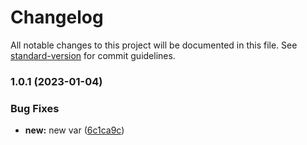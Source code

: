 # Changelog

All notable changes to this project will be documented in this file. See [standard-version](https://github.com/conventional-changelog/standard-version) for commit guidelines.

### 1.0.1 (2023-01-04)


### Bug Fixes

* **new:** new var ([6c1ca9c](https://github.com/shrouti1507/sanity-test/commit/6c1ca9cbebc29c0c0c3bc5f40036b4f46ae4b9cc))
